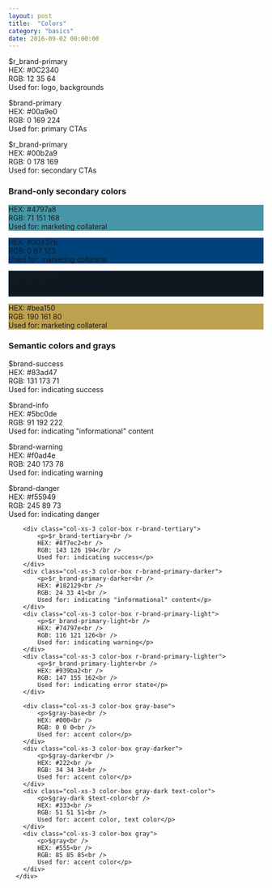 ```yaml
---
layout: post
title:  "Colors"
category: "basics"
date: 2016-09-02 00:00:00
---
```


<div class="lsg-colors">
    <div class="row">
        <div class="col-xs-12 color-box r-brand-primary">
            <p>$r_brand-primary<br />
            HEX: #0C2340<br />
            RGB: 12 35 64<br />
            Used for: logo, backgrounds</p>
        </div>
        <div class="col-xs-6 color-box brand-primary">
            <p>$brand-primary<br />
            HEX: #00a9e0<br />
            RGB: 0 169 224<br />
            Used for: primary CTAs</p>
        </div>
        <div class="col-xs-6 color-box r-brand-secondary">
            <p>$r_brand-primary<br />
            HEX: #00b2a9<br />
            RGB: 0 178 169<br />
            Used for: secondary CTAs</p>
        </div>
    </div>
    <div class="row">
        <div class="col-xs-12">
            <h3>Brand-only secondary colors</h3>
        </div>
    </div>
    <div class="row">
        <div class="col-xs-3 color-box" style="background: #4797a8;">
            <p>HEX: #4797a8<br />
            RGB: 71 151 168<br />
            Used for: marketing collateral</p>
        </div>
        <div class="col-xs-3 color-box" style="background: #00437b;">
            <p>HEX: #00437b<br />
            RGB:  0 67 123<br />
            Used for: marketing collateral</p>
        </div>
        <div class="col-xs-3 color-box" style="background: #0f1820;">
            <p>HEX: #0f1820<br />
            RGB: 15 24 32<br />
            Used for: marketing collateral</p>
        </div>
        <div class="col-xs-3 color-box" style="background: #bea150;">
            <p>HEX: #bea150<br />
            RGB: 190 161 80<br />
            Used for: marketing collateral</p>
        </div>
    </div>
    <div class="row">
        <div class="col-xs-12">
            <h3>Semantic colors and grays</h3>
        </div>
    </div>  
      <div class="row">
          <div class="col-xs-3 color-box brand-success">
              <p>$brand-success<br />
              HEX: #83ad47<br />
              RGB: 131 173 71<br />
              Used for: indicating success</p>
          </div>
          <div class="col-xs-3 color-box brand-info">
              <p>$brand-info<br />
              HEX: #5bc0de<br />
              RGB: 91 192 222<br /> 
              Used for: indicating "informational" content</p>
          </div>
          <div class="col-xs-3 color-box brand-warning">
              <p>$brand-warning<br />
              HEX: #f0ad4e<br />
              RGB: 240 173 78<br />
              Used for: indicating warning</p>
          </div>
          <div class="col-xs-3 color-box brand-danger">
              <p>$brand-danger<br />
              HEX: #f55949<br />
              RGB: 245 89 73<br />
              Used for: indicating danger</p>
          </div>
          
        <div class="col-xs-3 color-box r-brand-tertiary">
            <p>$r_brand-tertiary<br />
            HEX: #8f7ec2<br />
            RGB: 143 126 194</br />
            Used for: indicating success</p>
        </div>
        <div class="col-xs-3 color-box r-brand-primary-darker">
            <p>$r_brand-primary-darker<br />
            HEX: #182129<br />
            RGB: 24 33 41<br />
            Used for: indicating "informational" content</p>
        </div>
        <div class="col-xs-3 color-box r-brand-primary-light">
            <p>$r_brand-primary-light<br />
            HEX: #74797e<br />
            RGB: 116 121 126<br />
            Used for: indicating warning</p>
        </div>
        <div class="col-xs-3 color-box r-brand-primary-lighter">
            <p>$r_brand-primary-lighter<br />
            HEX: #939ba2<br />
            RGB: 147 155 162<br />
            Used for: indicating error state</p>
        </div>
        
        <div class="col-xs-3 color-box gray-base">
            <p>$gray-base<br />
            HEX: #000<br />
            RGB: 0 0 0<br />
            Used for: accent color</p>
        </div>
        <div class="col-xs-3 color-box gray-darker">
            <p>$gray-darker<br />
            HEX: #222<br />
            RGB: 34 34 34<br />
            Used for: accent color</p>
        </div>
        <div class="col-xs-3 color-box gray-dark text-color">
            <p>$gray-dark $text-color<br />
            HEX: #333<br />
            RGB: 51 51 51<br />
            Used for: accent color, text color</p>
        </div>
        <div class="col-xs-3 color-box gray">
            <p>$gray<br />
            HEX: #555<br />
            RGB: 85 85 85<br />
            Used for: accent color</p>
        </div>
      </div>
</div>
